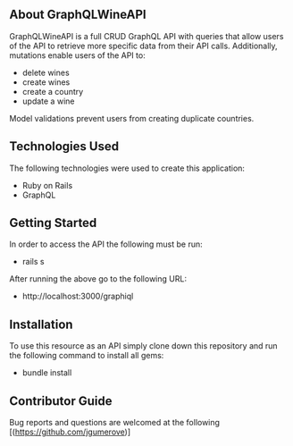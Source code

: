 ## About GraphQLWineAPI
GraphQLWineAPI is a full CRUD GraphQL API with queries that allow users of the API to retrieve more specific data from their API calls. Additionally, mutations enable users of the API to:
- delete wines 
- create wines
- create a country
- update a wine
<!-- end of the list -->
Model validations prevent users from creating duplicate countries.

## Technologies Used 
The following technologies were used to create this application:
- Ruby on Rails 
- GraphQL

## Getting Started
In order to access the API the following must be run:
- rails s
<!-- end of the list -->
After running the above go to the following URL:
- http://localhost:3000/graphiql

## Installation
To use this resource as an API simply clone down this repository and run the following command to install all gems:
- bundle install

## Contributor Guide
Bug reports and questions are welcomed at the following [(https://github.com/jgumerove)]


